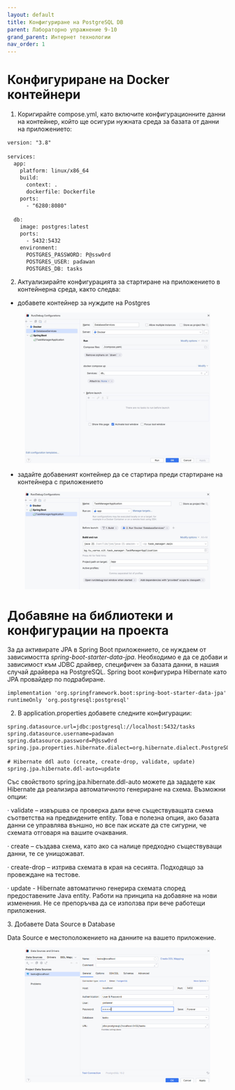 ```yaml
---
layout: default
title: Конфигуриране на PostgreSQL DB
parent: Лабораторно упражнение 9-10
grand_parent: Интернет технологии
nav_order: 1
---
```


# Конфигуриране на Docker контейнери

1. Коригирайте compose.yml, като включите конфигурационните данни на контейнер, който ще осигури нужната среда за базата от данни на приложението:

```
version: "3.8"

services:
  app:
    platform: linux/x86_64
    build:
      context: .
      dockerfile: Dockerfile
    ports:
      - "6280:8080"

  db:
    image: postgres:latest
    ports:
      - 5432:5432
    environment:
      POSTGRES_PASSWORD: P@ssw0rd
      POSTGRES_USER: padawan
      POSTGRES_DB: tasks
```

2. Актуализирайте конфигурацията за стартиране на приложението в контейнерна среда, както следва: 
- добавете контейнер за нуждите на Postgres

<figure><img src="../../../assets/2photo_2024-04-17_22-18-45.jpg" alt=""><figcaption></figcaption></figure>

- задайте добавеният контейнер да се стартира преди стартиране на контейнера с приложението

<figure><img src="../../../assets/1photo_2024-04-17_22-18-32.jpg" alt=""><figcaption></figcaption></figure>

# Добавяне на библиотеки и конфигурации на проекта

За да активирате JPA в Spring Boot приложението, се нуждаем от зависимостта _spring-boot-starter-data-jpa_. Необходимо е да се добави и зависимост към JDBC драйвер, специфичен за базата данни, в нашия случай драйвера на PostgreSQL. Spring boot конфигурира Hibernate като JPA провайдер по подрабиране.

```
implementation 'org.springframework.boot:spring-boot-starter-data-jpa'
runtimeOnly 'org.postgresql:postgresql'
```

2. В application.properties добавете следните конфигурации:

```
spring.datasource.url=jdbc:postgresql://localhost:5432/tasks
spring.datasource.username=padawan
spring.datasource.password=P@ssw0rd
spring.jpa.properties.hibernate.dialect=org.hibernate.dialect.PostgreSQLDialect

# Hibernate ddl auto (create, create-drop, validate, update)
spring.jpa.hibernate.ddl-auto=update
```

Със свойството spring.jpa.hibernate.ddl-auto можете да зададете как Hibernate да реализира автоматичното генериране на схема. Възможни опции:

·       validate – извършва се проверка дали вече съществуващата схема съответства на предвидените entity.  Това е полезна опция, ако базата данни се управлява външно, но все пак искате да сте сигурни, че схемата отговаря на вашите очаквания.

·       create – създава схeма, като ако са налице предходно съществуващи данни, те се унищожават.

·       create-drop – изтрива схемата в края на сесията. Подходящо за провеждане на тестове.

·       update - Hibernate автоматично генерира схемата според предоставените Java entity. Работи на принципа на добавяне на нови изменения. Не се препоръчва да се използва при вече работещи приложения.

3\.      Добавете Data Source в Database

Data Source e местоположението на данните на вашето приложение. 

<figure><img src="../../../assets/3db.png" alt=""><figcaption></figcaption></figure>

